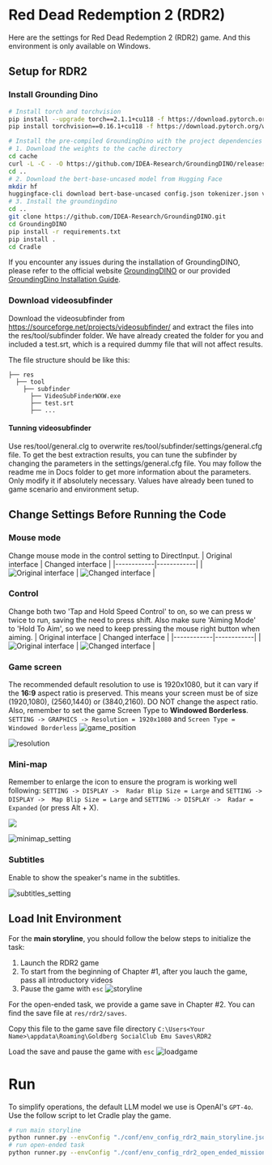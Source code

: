 # Red Dead Redemption 2 (RDR2)
Here are the settings for Red Dead Redemption 2 (RDR2) game. And this environment is only available on Windows.

## Setup for RDR2

### Install Grounding Dino
```bash
# Install torch and torchvision
pip install --upgrade torch==2.1.1+cu118 -f https://download.pytorch.org/whl/torch_stable.html
pip install torchvision==0.16.1+cu118 -f https://download.pytorch.org/whl/torch_stable.html

# Install the pre-compiled GroundingDino with the project dependencies
# 1. Download the weights to the cache directory
cd cache
curl -L -C - -O https://github.com/IDEA-Research/GroundingDINO/releases/download/v0.1.0-alpha2/groundingdino_swinb_cogcoor.pth
cd ..
# 2. Download the bert-base-uncased model from Hugging Face
mkdir hf
huggingface-cli download bert-base-uncased config.json tokenizer.json vocab.txt tokenizer_config.json model.safetensors --cache-dir hf
# 3. Install the groundingdino
cd ..
git clone https://github.com/IDEA-Research/GroundingDINO.git
cd GroundingDINO
pip install -r requirements.txt
pip install .
cd Cradle
```
If you encounter any issues during the installation of GroundingDINO, please refer to the official website [GroundingDINO](https://github.com/IDEA-Research/GroundingDINO) or our provided [GroundingDino Installation Guide](groundingdino.md).

### Download videosubfinder
Download the videosubfinder from https://sourceforge.net/projects/videosubfinder/ and extract the files into the res/tool/subfinder folder. We have already created the folder for you and included a test.srt, which is a required dummy file that will not affect results.

The file structure should be like this:

```
├── res
  ├── tool
    ├── subfinder
      ├── VideoSubFinderWXW.exe
      ├── test.srt
      ├── ...
```

#### Tunning videosubfinder
Use res/tool/general.clg to overwrite res/tool/subfinder/settings/general.cfg file.
To get the best extraction results, you can tune the subfinder by changing the parameters in the settings/general.cfg file. You may follow the readme me in Docs folder to get more information about the parameters.
Only modify it if absolutely necessary. Values have already been tuned to game scenario and environment setup.

## Change Settings Before Running the Code

### Mouse mode
Change mouse mode in the control setting to DirectInput.
| Original interface | Changed interface |
|------------|------------|
| ![Original interface](../envs/images/rdr2/raw_input.png) | ![Changed interface](../envs/images/rdr2/direct_input.png) |

### Control
Change both two 'Tap and Hold Speed Control' to on, so we can press w twice to run, saving the need to press shift. Also make sure 'Aiming Mode' to 'Hold To Aim', so we need to keep pressing the mouse right button when aiming.
| Original interface | Changed interface |
|------------|------------|
| ![Original interface](../envs/images/rdr2/move_control_previous.png) | ![Changed interface](../envs/images/rdr2/move_control_now.png) |

### Game screen
The recommended default resolution to use is 1920x1080, but it can vary if the **16:9** aspect ratio is preserved. This means your screen must be of size (1920,1080), (2560,1440) or (3840,2160). DO NOT change the aspect ratio. Also, remember to set the game Screen Type to **Windowed Borderless**.
`SETTING -> GRAPHICS -> Resolution = 1920x1080` and  `Screen Type = Windowed Borderless`
![game_position](../envs/images/rdr2/game_position.png)

![resolution](../envs/images/rdr2/resolution.png)

### Mini-map
Remember to enlarge the icon to ensure the program is working well following: `SETTING -> DISPLAY ->  Radar Blip Size = Large` and  `SETTING -> DISPLAY ->  Map Blip Size = Large` and  `SETTING -> DISPLAY ->  Radar = Expanded` (or press Alt + X).

![](../envs/images/rdr2/enlarge_minimap.png)

![minimap_setting](../envs/images/rdr2/minimap_setting.png)

### Subtitles
Enable to show the speaker's name in the subtitles.

![subtitles_setting](../envs/images/rdr2/subtitles.png)


## Load Init Environment
For the **main storyline**, you should follow the below steps to initialize the task:
1. Launch the RDR2 game
2. To start from the beginning of Chapter #1, after you lauch the game, pass all introductory videos
3. Pause the game with `esc`
![storyline](../envs/images/rdr2/rdr2_main_storyline_start.jpg)


For the open-ended task, we provide a game save in Chapter #2. You can find the save file at `res/rdr2/saves`.

Copy this file to the game save file directory `C:\Users<Your Name>\appdata\Roaming\Goldberg SocialClub Emu Saves\RDR2`

Load the save and pause the game with `esc`
![loadgame](../envs/images/rdr2/rdr2_openended_start.jpg)


# Run

To simplify operations, the default LLM model we use is OpenAI's `GPT-4o`. Use the follow script to let Cradle play the game.

```bash
# run main storyline
python runner.py --envConfig "./conf/env_config_rdr2_main_storyline.json"
# run open-ended task
python runner.py --envConfig "./conf/env_config_rdr2_open_ended_mission.json"
```